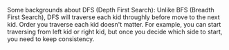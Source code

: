 Some backgrounds about DFS (Depth First Search):
Unlike BFS (Breadth First Search), DFS will traverse each kid throughly before move to the next kid. 
Order you traverse each kid doesn't matter. For example, you can start traversing from left kid or right kid, but once you decide which side to start, you need to keep consistency. 
